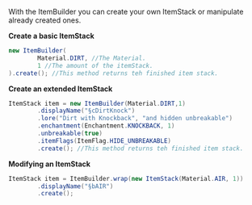 With the ItemBuilder you can create your own ItemStack or manipulate already created ones.

**Create a basic ItemStack**
```java
new ItemBuilder(
        Material.DIRT, //The Material.
        1 //The amount of the itemStack.
).create(); //This method returns teh finished item stack.
```

**Create an extended ItemStack**
```java
ItemStack item = new ItemBuilder(Material.DIRT,1)
        .displayName("§cDirtKnock")
        .lore("Dirt with Knockback", "and hidden unbreakable")
        .enchantment(Enchantment.KNOCKBACK, 1)
        .unbreakable(true)
        .itemFlags(ItemFlag.HIDE_UNBREAKABLE)
        .create(); //This method returns teh finished item stack.
```

**Modifying an ItemStack**
```java
ItemStack item = ItemBuilder.wrap(new ItemStack(Material.AIR, 1))
        .displayName("§bAIR")
        .create();
```
